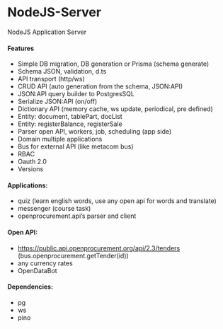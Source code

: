 # NodeJS-Server
NodeJS Application Server

#### Features
- Simple DB migration, DB generation or Prisma (schema generate)
- Schema JSON, validation, d.ts
- API transport (http/ws)
- CRUD API (auto generation from the schema, JSON:API)
- JSON:API query builder to PostgresSQL
- Serialize JSON:API (on/off)
- Dictionary API (memory cache, ws update, periodical, pre defined)
- Entity: document, tablePart, docList
- Entity: registerBalance, registerSale
- Parser open API, workers, job, scheduling (app side)
- Domain multiple applications
- Bus for external API (like metacom bus)
- RBAC
- Oauth 2.0
- Versions

#### Applications:
- quiz (learn english words, use any open api for words and translate)
- messenger (course task)
- openprocurement.api’s parser and client

#### Open API:
- https://public.api.openprocurement.org/api/2.3/tenders (bus.openprocurement.getTender(id))
- any currency rates
- OpenDataBot

#### Dependencies:
- pg
- ws
- pino